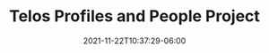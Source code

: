 ---
title: "Telos Profiles and People Project"
date: 2021-11-22T10:37:29-06:00
draft: false
description: "This article is a profile and communications platform focused on ease-of-use and privacy."
img: "articles/map.svg"
---